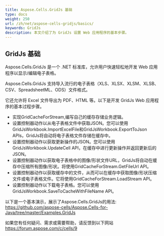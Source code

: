 ```yaml
---
title: Aspose.Cells.GridJs 基础
type: docs
weight: 250
url: /zh/net/aspose-cells-gridjs/basics/
keywords: GridJs
description: 本文介绍了为 GridJs 设置 Web 应用程序的基本步骤。
---
```


## GridJs 基础

Aspose.Cells.GridJs 是一个 .NET 标准库，允许用户快速轻松地开发 Web 应用程序以显示/编辑电子表格。 

Aspose.Cells.GridJs 支持导入流行的电子表格（XLS、XLSX、XLSM、XLSB、CSV、SpreadsheetML、ODS）文件格式。

它还允许将 Excel 文件导出为 PDF、HTML 等。以下是开发 GridJs Web 应用程序的基本过程步骤。

- 实现GridCacheForStream,编写自己的缓存存储业务逻辑。
- 设置控制器动作以从电子表格文件中获取JSON。您可以使用GridJsWorkbook.ImportExcelFile和GridJsWorkbook.ExportToJson APIs，GridJs将自动将电子表格文件存储在缓存中。
- 设置控制器动作以获取更新操作的JSON。您可以使用GridJsWorkbook.UpdateCell API，在缓存中进行更新操作并返回更新后的JSON。
- 设置控制器动作以获取电子表格中的图像/形状文件URL，GridJs将自动在缓存中压缩所有图像/形状。将使用GridCacheForStream.GetFileUrl API。
- 设置控制器动作以获取缓存中的文件，从而可以在缓存中获取图像/形状压缩文件或电子表格文件。它将使用GridCacheForStream.LoadStream API。
- 设置控制器动作以下载电子表格。您可以使用GridJsWorkbook.SaveToCacheWithFileName API。

以下是一个基本演示，展示了Aspose.Cells.GridJs的用法: https://github.com/aspose-cells/Aspose.Cells-for-Java/tree/master/Examples.GridJs


如果您有任何疑问、需求或需要帮助，请反馈到以下网站 https://forum.aspose.com/c/cells/9
